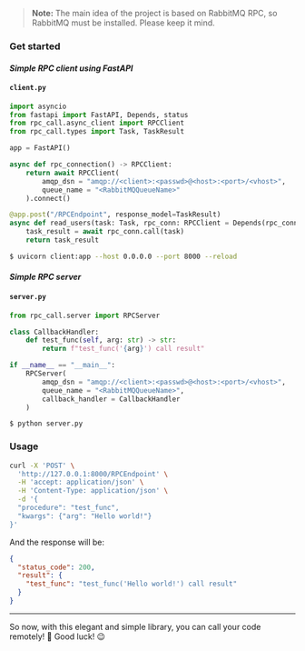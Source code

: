 > **Note:**
> The main idea of the project is based on RabbitMQ RPC, so RabbitMQ must be installed. Please keep it mind.

### Get started

#### *Simple RPC client using FastAPI*
#### **`client.py`**

```python
import asyncio
from fastapi import FastAPI, Depends, status
from rpc_call.async_client import RPCClient
from rpc_call.types import Task, TaskResult

app = FastAPI()

async def rpc_connection() -> RPCClient:
    return await RPCClient(
        amqp_dsn = "amqp://<client>:<passwd>@<host>:<port>/<vhost>",
        queue_name = "<RabbitMQQueueName>"
    ).connect()

@app.post("/RPCEndpoint", response_model=TaskResult)
async def read_users(task: Task, rpc_conn: RPCClient = Depends(rpc_connection)) -> TaskResult:
    task_result = await rpc_conn.call(task)
    return task_result
```
```bash
$ uvicorn client:app --host 0.0.0.0 --port 8000 --reload
```

#### *Simple RPC server*

#### **`server.py`**

```python
from rpc_call.server import RPCServer

class CallbackHandler:
    def test_func(self, arg: str) -> str:
        return f"test_func('{arg}') call result"

if __name__ == "__main__":
    RPCServer(
        amqp_dsn = "amqp://<client>:<passwd>@<host>:<port>/<vhost>",
        queue_name = "<RabbitMQQueueName>",
        callback_handler = CallbackHandler
    )
```
```shell
$ python server.py
```

### Usage

```bash
curl -X 'POST' \
  'http://127.0.0.1:8000/RPCEndpoint' \
  -H 'accept: application/json' \
  -H 'Content-Type: application/json' \
  -d '{
  "procedure": "test_func",
  "kwargs": {"arg": "Hello world!"}
}'
```
And the response will be:
```json
{
  "status_code": 200,
  "result": {
    "test_func": "test_func('Hello world!') call result"
  }
}
```

---
So now, with this elegant and simple library, you can call your code remotely! 👏
Good luck! 😉


